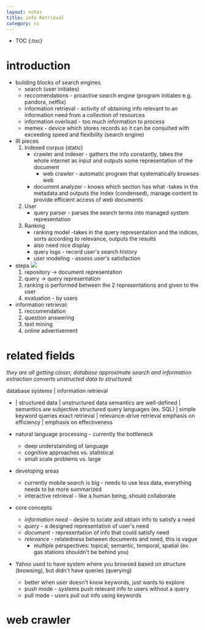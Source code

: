 ```yaml
---
layout: notes
title: info Retrieval
category: cs
---
```


* TOC
{:toc}

# introduction
- building blocks of search engines
    - search (user initiates)
    - reccomendations - proactive search engine (program initiates e.g. pandora, netflix)
    - information retrieval - activity of obtaining info relevant to an information need from a collection of resources
    - information overload - too much information to process
    - memex - device which stores records so it can be consulted with exceeding speed and flexibility (search engine)
- IR pieces
    1. Indexed corpus (static)
        - crawler and indexer - gathers the info constantly, takes the whole internet as input and outputs some representation of the document
            - web crawler - automatic program that systematically browses web
        - document analyzer - knows which section has what
            -takes in the metadata and outputs the index (condensed), manage content to provide efficient access of web documents
    2. User
        - query parser - parses the search terms into managed system representation
    3. Ranking
        - ranking model
            -takes in the query representation and the indices, sorts according to relevance, outputs the results
        - also need nice display
        - query logs - record user's search history
        - user modeling - assess user's satisfaction
- steps ![](assets/retrieval/ir_architecture.png) 
    1. repository -> document representation 
    2. query -> query representation
    3. ranking is performed between the 2 representations and given to the user
    4. evaluation - by users
- information retrieval:
    1. reccomendation
    2. question answering
    3. text mining
    4. online advertisement
    
# related fields 
*they are all getting closer, database approximate search and information extraction converts unstructed data to structured:*

database systems        | information retrieval
- | 
structured data         | unstructured data
semantics are well-defined |  semantics are subjective
structured query languages (ex. SQL) | simple keyword queries
exact retrieval         | relevance-drive retrieval
emphasis on efficiency  | emphasis on effectiveness

- natural language processing - currently the bottleneck
    - deep understainding of language
    - cognitive approaches vs. statistical
    - small scale problems vs. large
- developing areas
    - currently mobile search is big - needs to use less data, everything needs to be more summarized
    - interactive retrieval - like a human being, should collaborate
- core concepts
    - *information need* - desire to locate and obtain info to satisfy a need
    - *query* - a designed representation of user's need
    - *document* - representation of info that could satisfy need
    - *relevance* - relatedness between documents and need, this is vague
        - multiple perspectives: topical, semantic, temporal, spatial (ex. gas stations shouldn't be behind you)
- Yahoo used to have system where you browsed based on structure (browsing), but didn't have queries (querying)
    - better when user doesn't know keywords, just wants to explore
    - push mode - systems push relevant info to users without a query
    - pull mode - users pull out info using keywords

# web crawler